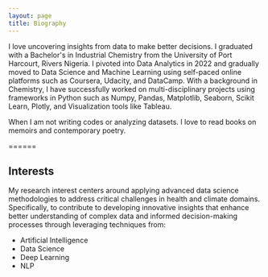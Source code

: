 ```yaml
---
layout: page
title: Biography
---
```


<p>I love uncovering insights from data to make better decisions. I graduated with a Bachelor's in Industrial Chemistry from the University of Port Harcourt, Rivers Nigeria. I pivoted into Data Analytics in 2022 and gradually moved to Data Science and Machine Learning using self-paced online platforms such as Coursera, Udacity, and DataCamp. With a background in Chemistry, I have successfully worked on multi-disciplinary projects using frameworks in Python such as Numpy, Pandas, Matplotlib, Seaborn, Scikit Learn, Plotly, and Visualization tools like Tableau. </p> 

<p>When I am not writing codes or analyzing datasets. I love to read books on memoirs and contemporary poetry. </p> 

======




## Interests
My research interest centers around applying advanced data science methodologies to address critical challenges in health and climate domains. Specifically, to contribute to developing innovative insights that enhance better understanding of complex data and informed decision-making processes through leveraging techniques from:
* Artificial Intelligence
* Data Science
* Deep Learning
* NLP

